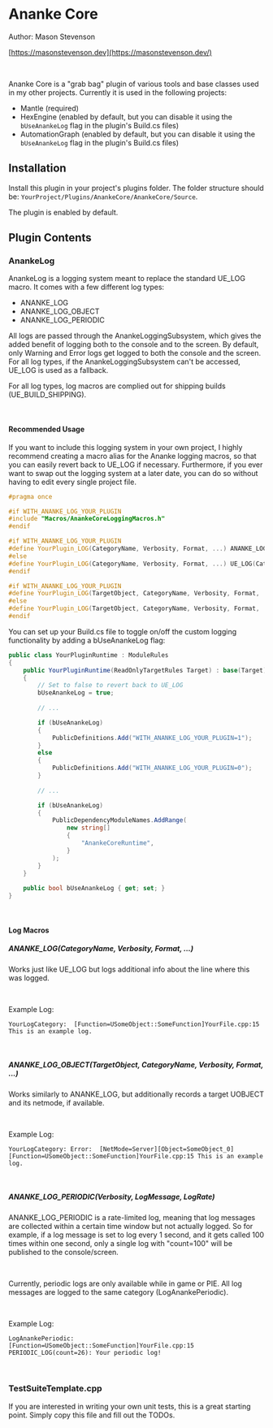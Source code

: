 # Ananke Core

Author: Mason Stevenson

[https://masonstevenson.dev](https://masonstevenson.dev/)

<br>

Ananke Core is a "grab bag" plugin of various tools and base classes used in my other projects. Currently it is used in the following projects:

* Mantle (required)
* HexEngine (enabled by default, but you can disable it using the `bUseAnankeLog` flag in the plugin's Build.cs files)
* AutomationGraph (enabled by default, but you can disable it using the `bUseAnankeLog` flag in the plugin's Build.cs files)



## Installation

Install this plugin in your project's plugins folder. The folder structure should be: `YourProject/Plugins/AnankeCore/AnankeCore/Source`.



The plugin is enabled by default.



## Plugin Contents

### AnankeLog

AnankeLog is a logging system meant to replace the standard UE_LOG macro. It comes with a few different log types:

* ANANKE_LOG
* ANANKE_LOG_OBJECT
* ANANKE_LOG_PERIODIC



All logs are passed through the AnankeLoggingSubsystem, which gives the added benefit of logging both to the console and to the screen. By default, only Warning and Error logs get logged to both the console and the screen. For all log types, if the AnankeLoggingSubsystem can't be accessed, UE_LOG is used as a fallback.



For all log types, log macros are complied out for shipping builds (UE_BUILD_SHIPPING).

<br>

#### Recommended Usage

If you want to include this logging system in your own project, I highly recommend creating a macro alias for the Ananke logging macros, so that you can easily revert back to UE_LOG if necessary. Furthermore, if you ever want to swap out the logging system at a later date, you can do so without having to edit every single project file.

```c++
#pragma once

#if WITH_ANANKE_LOG_YOUR_PLUGIN
#include "Macros/AnankeCoreLoggingMacros.h"
#endif

#if WITH_ANANKE_LOG_YOUR_PLUGIN
#define YourPlugin_LOG(CategoryName, Verbosity, Format, ...) ANANKE_LOG(CategoryName, Verbosity, Format, ##__VA_ARGS__)
#else
#define YourPlugin_LOG(CategoryName, Verbosity, Format, ...) UE_LOG(CategoryName, Verbosity, Format, ##__VA_ARGS__)
#endif

#if WITH_ANANKE_LOG_YOUR_PLUGIN
#define YourPlugin_LOG(TargetObject, CategoryName, Verbosity, Format, ...) ANANKE_LOG_OBJECT(TargetObject, CategoryName, Verbosity, Format, ##__VA_ARGS__)
#else
#define YourPlugin_LOG(TargetObject, CategoryName, Verbosity, Format, ...) UE_LOG(CategoryName, Verbosity, Format, ##__VA_ARGS__)
#endif
```



You can set up your Build.cs file to toggle on/off the custom logging functionality by adding a bUseAnankeLog flag:

```c#
public class YourPluginRuntime : ModuleRules
{
    public YourPluginRuntime(ReadOnlyTargetRules Target) : base(Target)
    {
        // Set to false to revert back to UE_LOG
        bUseAnankeLog = true;
        
        // ... 

        if (bUseAnankeLog)
        {
            PublicDefinitions.Add("WITH_ANANKE_LOG_YOUR_PLUGIN=1");
        }
        else
        {
            PublicDefinitions.Add("WITH_ANANKE_LOG_YOUR_PLUGIN=0");
        }
        
        // ...

        if (bUseAnankeLog)
        {
            PublicDependencyModuleNames.AddRange(
                new string[]
                {
                    "AnankeCoreRuntime",
                }
            );
        }
    }
    
    public bool bUseAnankeLog { get; set; }
}
```

<br>

#### Log Macros

##### ANANKE_LOG(CategoryName, Verbosity, Format, ...)

Works just like UE_LOG but logs additional info about the line where this was logged. 

<br>

Example Log:

`YourLogCategory:  [Function=USomeObject::SomeFunction]YourFile.cpp:15 This is an example log.`

<br>

##### ANANKE_LOG_OBJECT(TargetObject, CategoryName, Verbosity, Format, ...)

Works similarly to ANANKE_LOG, but additionally records a target UOBJECT and its netmode, if available.

<br>

Example Log:

`YourLogCategory: Error:  [NetMode=Server][Object=SomeObject_0][Function=USomeObject::SomeFunction]YourFile.cpp:15 This is an example log.`

<br>

##### ANANKE_LOG_PERIODIC(Verbosity, LogMessage, LogRate)

ANANKE_LOG_PERIODIC is a rate-limited log, meaning that log messages are collected within a certain time window but not actually logged. So for example, if a log message is set to log every 1 second, and it gets called 100 times within one second, only a single log with "count=100" will be published to the console/screen.

<br>

Currently, periodic logs are only available while in game or PIE. All log messages are logged to the same category (LogAnankePeriodic).

<br>

Example Log:

`LogAnankePeriodic:  [Function=USomeObject::SomeFunction]YourFile.cpp:15  PERIODIC_LOG(count=26): Your periodic log!`

<br>

### TestSuiteTemplate.cpp

If you are interested in writing your own unit tests, this is a great starting point. Simply copy this file and fill out the TODOs.